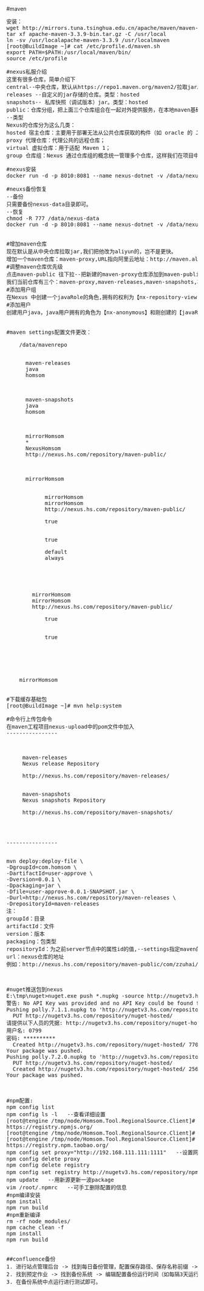 #maven
<pre>
安装：
wget http://mirrors.tuna.tsinghua.edu.cn/apache/maven/maven-3/3.3.9/binaries/apache-maven-3.3.9-bin.tar.gz
tar xf apache-maven-3.3.9-bin.tar.gz -C /usr/local
ln -sv /usr/localapache-maven-3.3.9 /usr/localmaven
[root@BuildImage ~]# cat /etc/profile.d/maven.sh
export PATH=$PATH:/usr/local/maven/bin/
source /etc/profile

#nexus私服介绍
这里有很多仓库，简单介绍下
central--中央仓库，默认从https://repo1.maven.org/maven2/拉取jar。类型：proxy
releases --自定义的jar存储的仓库。类型：hosted
snapshots-- 私库快照（调试版本）jar。类型：hosted
public：仓库分组，把上面三个仓库组合在一起对外提供服务，在本地maven基础配置settings.xml中使用。类型：group
--类型
Nexus的仓库分为这么几类：
hosted 宿主仓库：主要用于部署无法从公共仓库获取的构件（如 oracle 的 JDBC 驱动）以及自己或第三方的项目构件；
proxy 代理仓库：代理公共的远程仓库；
virtual 虚拟仓库：用于适配 Maven 1；
group 仓库组：Nexus 通过仓库组的概念统一管理多个仓库，这样我们在项目中直接请求仓库组即可请求到仓库组管理的多个仓库。

#nexus安装 
docker run -d -p 8010:8081 --name nexus-dotnet -v /data/nexus3:/nexus-data sonatype/nexus3:3.32.0

#neuxs备份恢复
--备份
只需要备份nexus-data目录即可。
--恢复
chmod -R 777 /data/nexus-data
docker run -d -p 8010:8081 --name nexus-dotnet -v /data/nexus-data:/nexus-data sonatype/nexus3:3.32.0


#增加maven仓库
现在默认是从中央仓库拉取jar,我们把他改为aliyun的，岂不是更快。
增加一个maven仓库：maven-proxy,URL指向阿里云地址：http://maven.aliyun.com/nexus/content/groups/public
#调整maven仓库优先级
点击maven-public 往下拉--把新建的maven-proxy仓库添加到maven-public中,并把maven-public移到最上，越上面优先级越高，当资源包被第一个仓库匹配到好就不会再去找第二个仓库了。
我们当前仓库有三个：maven-proxy,maven-releases,maven-snapshots,将这三个仓库加入到maven-public组中即可。
#添加用户组
在Nexus 中创建一个javaRole的角色,拥有的权利为【nx-repository-view-maven2-*-edit】和【nx-repository-view-maven2-*-add】权利，如果该角色将来可能还有nuget,npm相关上传权利，则将其权利改为【nx-repository-view-*-*-edit】和【nx-repository-view-*-*-add】权利。
#添加用户
创建用户java，java用户拥有的角色为【nx-anonymous】和刚创建的【javaRole】角色。其中nx-anonymous角色是nexus默认自带的角色


#maven settings配置文件更改：
<!-- 配置本地仓库目录 -->
 	<localRepository>/data/mavenrepo</localRepository>
<!-- 配置nexus指定仓库ID访问帐号和密码，用于命令行上传jar包，也可以使用nexus界面进行上传 -->
    <server>
      <id>maven-releases</id>
      <username>java</username>
      <password>homsom</password>
    </server>

    <server>
      <id>maven-snapshots</id>
      <username>java</username>
      <password>homsom</password>
    </server>
<!-- 配置镜像仓库，为自己部署的私服 -->
    <mirror>
      <id>mirrorHomsom</id>
      <mirrorOf>*</mirrorOf>
      <name>NexusHomsom</name>
      <url>http://nexus.hs.com/repository/maven-public/</url>
    </mirror>
<!-- 添加私服，包括仓库信息、插件仓库信息 -->
    <profile>
      <id>mirrorHomsom</id>
      <repositories>
        <repository>
          	<id>mirrorHomsom</id>
          	<name>mirrorHomsom</name>
         	<url>http://nexus.hs.com/repository/maven-public/</url>
	 	<releases>
	  		<enabled>true</enabled>
	  	</releases>
	 	<snapshots>
			<enabled>true</enabled>
          	</snapshots>
          	<layout>default</layout>
          	<snapshotPolicy>always</snapshotPolicy>
        </repository>
      </repositories>

	  <pluginRepositories>
		<pluginRepository>
		<id>mirrorHomsom</id>
		<name>mirrorHomsom</name>
		<url>http://nexus.hs.com/repository/maven-public/</url>
		<releases>
			<enabled>true</enabled>
		</releases>
		<snapshots>
			<enabled>true</enabled>
		</snapshots>
		</pluginRepository>
	  </pluginRepositories>
    </profile>
<!-- 开启私服，为上面的mirrorHomsom -->
  <activeProfiles>
    <activeProfile>mirrorHomsom</activeProfile>
  </activeProfiles>

#下载缓存基础包
[root@BuildImage ~]# mvn help:system

#命令行上传包命令
在maven工程项目nexus-upload中的pom文件中加入
----------------
<project>
 <repository>
     <!--这里的id需要和settings.xml中的server的id一致-->
     <id>maven-releases</id>
     <name>Nexus release Repository</name>
     <!--releases仓库-->
     <url>http://nexus.hs.com/repository/maven-releases/</url>
 </repository>
 <snapshotRepository>
     <id>maven-snapshots</id>
     <name>Nexus snapshots Repository</name>
     <!--snapshots仓库-->
     <url>http://nexus.hs.com/repository/maven-snapshots/</url>
 </snapshotRepository>
</distributionManagement>

</project>
----------------


mvn deploy:deploy-file \
-DgroupId=com.homsom \
-DartifactId=user-approve \
-Dversion=0.0.1 \
-Dpackaging=jar \
-Dfile=user-approve-0.0.1-SNAPSHOT.jar \
-Durl=http://nexus.hs.com/repository/maven-releases \
-DrepositoryId=maven-releases
注：
groupId：目录
artifactId：文件
version：版本
packaging：包类型
repositoryId：为之前server节点中的属性id的值,--settings指定maven的setting文件
url：nexus仓库的地址
例如：http://nexus.hs.com/repository/maven-public/com/zzuhai/approve/0.0.1/approve-0.0.1.jar


</pre>

<pre>
#nuget推送包到nexus
E:\tmp\nuget>nuget.exe push *.nupkg -source http://nugetv3.hs.com/repository/nuget-hosted/
警告: No API Key was provided and no API Key could be found for 'http://nugetv3.hs.com/repository/nuget-hosted/'. To save an API Key for a source use the 'setApiKey' command.
Pushing polly.7.1.1.nupkg to 'http://nugetv3.hs.com/repository/nuget-hosted/'...
  PUT http://nugetv3.hs.com/repository/nuget-hosted/
请提供以下人员的凭据: http://nugetv3.hs.com/repository/nuget-hosted/
用户名: 0799
密码: **********
  Created http://nugetv3.hs.com/repository/nuget-hosted/ 7706ms
Your package was pushed.
Pushing polly.7.2.0.nupkg to 'http://nugetv3.hs.com/repository/nuget-hosted/'...
  PUT http://nugetv3.hs.com/repository/nuget-hosted/
  Created http://nugetv3.hs.com/repository/nuget-hosted/ 256ms
Your package was pushed.



#npm配置:
npm config list
npm config ls -l   --查看详细设置
[root@tengine /tmp/node/Homsom.Tool.RegionalSource.Client]# npm config get registry
https://registry.npmjs.org/
[root@tengine /tmp/node/Homsom.Tool.RegionalSource.Client]# npm config set registry https://registry.npm.taobao.org
[root@tengine /tmp/node/Homsom.Tool.RegionalSource.Client]# npm config get registry
https://registry.npm.taobao.org/
npm config set proxy="http://192.168.111.111:1111"   --设置网络代理用于快速连接国外网站
npm config delete proxy
npm config delete registry 
npm config set registry http://nugetv3.hs.com/repository/npm-proxy/    --设置nuget代理
npm update   --用新源更新一波package
vim /root/.npmrc   --可手工删除配置的信息
#npm编译安装
npm install
npm run build
#npm重新编译
rm -rf node_modules/
npm cache clean -f
npm install
npm run build


##confluence备份
1. 进行站点管理后台 -> 找到每日备份管理，配置保存路径、保存名称前缀 -> 保存
2. 找到预定作业 -> 找到备份系统 -> 编辑配置备份运行时间（如每隔3天运行一次，运行时间为凌晨2点） -> 0 0 18 1/3 * ? (秒分时日月周年)
3. 在备份系统中点运行进行测试即可。

</pre>